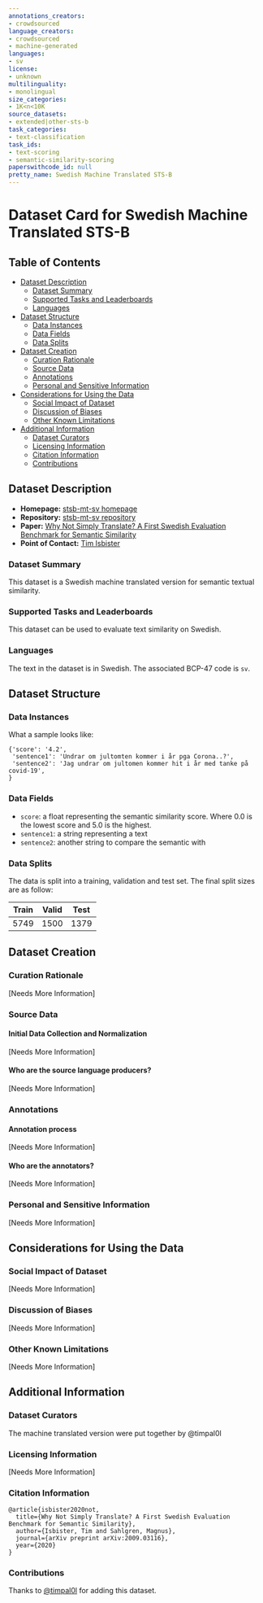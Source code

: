 ```yaml
---
annotations_creators:
- crowdsourced
language_creators:
- crowdsourced
- machine-generated
languages:
- sv
license:
- unknown
multilinguality:
- monolingual
size_categories:
- 1K<n<10K
source_datasets:
- extended|other-sts-b
task_categories:
- text-classification
task_ids:
- text-scoring
- semantic-similarity-scoring
paperswithcode_id: null
pretty_name: Swedish Machine Translated STS-B
---
```


# Dataset Card for Swedish Machine Translated STS-B 

## Table of Contents
- [Dataset Description](#dataset-description)
  - [Dataset Summary](#dataset-summary)
  - [Supported Tasks and Leaderboards](#supported-tasks-and-leaderboards)
  - [Languages](#languages)
- [Dataset Structure](#dataset-structure)
  - [Data Instances](#data-instances)
  - [Data Fields](#data-fields)
  - [Data Splits](#data-splits)
- [Dataset Creation](#dataset-creation)
  - [Curation Rationale](#curation-rationale)
  - [Source Data](#source-data)
  - [Annotations](#annotations)
  - [Personal and Sensitive Information](#personal-and-sensitive-information)
- [Considerations for Using the Data](#considerations-for-using-the-data)
  - [Social Impact of Dataset](#social-impact-of-dataset)
  - [Discussion of Biases](#discussion-of-biases)
  - [Other Known Limitations](#other-known-limitations)
- [Additional Information](#additional-information)
  - [Dataset Curators](#dataset-curators)
  - [Licensing Information](#licensing-information)
  - [Citation Information](#citation-information)
  - [Contributions](#contributions)

## Dataset Description

- **Homepage:** [stsb-mt-sv homepage](https://github.com/timpal0l/sts-benchmark-swedish)
- **Repository:** [stsb-mt-sv repository](https://github.com/timpal0l/sts-benchmark-swedish)
- **Paper:** [Why Not Simply Translate? A First Swedish Evaluation Benchmark for Semantic Similarity
](https://arxiv.org/abs/2009.03116)
- **Point of Contact:** [Tim Isbister](mailto:timisbisters@gmail.com)

### Dataset Summary

This dataset is a Swedish machine translated version for semantic textual similarity. 

### Supported Tasks and Leaderboards

This dataset can be used to evaluate text similarity on Swedish.

### Languages

The text in the dataset is in Swedish. The associated BCP-47 code is `sv`.

## Dataset Structure

### Data Instances

What a sample looks like:
```
{'score': '4.2',
 'sentence1': 'Undrar om jultomten kommer i år pga Corona..?',
 'sentence2': 'Jag undrar om jultomen kommer hit i år med tanke på covid-19',
}
```

### Data Fields

- `score`: a float representing the semantic similarity score. Where 0.0 is the lowest score and 5.0 is the highest.
- `sentence1`: a string representing a text
- `sentence2`: another string to compare the semantic with

### Data Splits

The data is split into a training, validation and test set. The final split sizes are as follow:

| Train  | Valid | Test |
| ------ | ----- | ---- |
| 5749   |  1500 | 1379 |

## Dataset Creation

### Curation Rationale

[Needs More Information]

### Source Data

#### Initial Data Collection and Normalization

[Needs More Information]

#### Who are the source language producers?

[Needs More Information]

### Annotations

#### Annotation process

[Needs More Information]

#### Who are the annotators?

[Needs More Information]

### Personal and Sensitive Information

[Needs More Information]

## Considerations for Using the Data

### Social Impact of Dataset

[Needs More Information]

### Discussion of Biases

[Needs More Information]

### Other Known Limitations

[Needs More Information]

## Additional Information

### Dataset Curators

The machine translated version were put together by @timpal0l

### Licensing Information

[Needs More Information]

### Citation Information

```
@article{isbister2020not,
  title={Why Not Simply Translate? A First Swedish Evaluation Benchmark for Semantic Similarity},
  author={Isbister, Tim and Sahlgren, Magnus},
  journal={arXiv preprint arXiv:2009.03116},
  year={2020}
}
```

### Contributions

Thanks to [@timpal0l](https://github.com/timpal0l) for adding this dataset.
